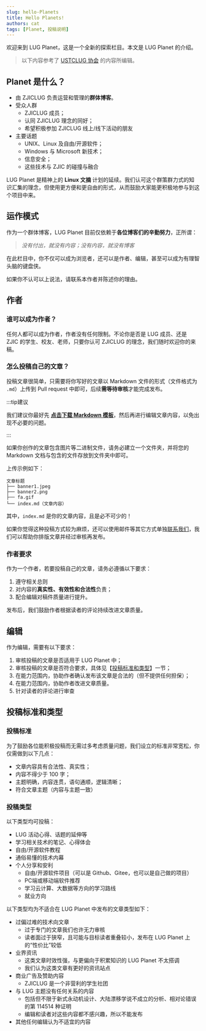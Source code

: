```yaml
---
slug: hello-Planets
title: Hello Planets!
authors: cat
tags: [Planet, 投稿说明]
---
```


欢迎来到 LUG Planet，这是一个全新的探索栏目。本文是 LUG Planet 的介绍。

> 以下内容参考了 [USTCLUG 协会](https://lug.ustc.edu.cn/planet/2018/08/hello-lug-planet/) 的内容所编辑。

## Planet 是什么？

- 由 ZJICLUG 负责运营和管理的**群体博客**。
- 受众人群
  - ZJICLUG 成员；
  - 认同 ZJICLUG 理念的同好；
  - 希望积极参加 ZJICLUG 线上/线下活动的朋友
- 主要话题
  - UNIX、Linux 及自由/开源软件；
  - Windows 与 Microsoft 新技术；
  - 信息安全；
  - 这些技术与 ZJIC 的碰撞与融合
  
LUG Planet 是精神上的 **Linux 文摘** 计划的延续。我们认可这个群策群力式的知识汇集的理念，但使用更方便和更自由的形式，从而鼓励大家能更积极地参与到这个项目中来。

## 运作模式

作为一个群体博客，LUG Planet 目前仅依赖于**各位博客们的辛勤努力**，正所谓：

> *没有付出，就没有内容；没有内容，就没有博客*

在此栏目中，你不仅可以成为浏览者，还可以是作者、编辑，甚至可以成为有理智头脑的键盘侠。

如果你不认可以上说法，请联系本作者并陈述你的理由。

## 作者

### 谁可以成为作者？

任何人都可以成为作者，作者没有任何限制。不论你是否是 LUG 成员、还是 ZJIC 的学生、校友、老师，只要你认可 ZJICLUG 的理念，我们随时欢迎你的来稿。

### 怎么投稿自己的文章？

投稿文章很简单，只需要将你写好的文章以 Markdown 文件的形式（文件格式为 `.md`）上传到 Pull request 中即可，后续**需等待审核**才能完成发布。

:::tip建议

我们建议你最好先 **[点击下载 Markdown 模板](planet/_template)**，然后再进行编辑文章内容，以免出现不必要的问题。

:::

如果你创作的文章包含图片等二进制文件，请务必建立一个文件夹，并将您的 Markdown 文档与包含的文件存放到文件夹中即可。

上传示例如下：

```
文章标题
├── banner1.jpeg
├── banner2.png
├── fa.gif
└── index.md（文章内容）
```

其中，`index.md` 是你的文章内容，且是必不可少的！

如果你觉得这种投稿方式较为麻烦，还可以使用邮件等其它方式单独[联系我们](docs/wiki/contact_us)，我们可以帮助你排版文章并经过审核再发布。

### 作者要求

作为一个作者，若要投稿自己的文章，请务必遵循以下要求：

1. 遵守相关总则
1. 对内容的**真实性、有效性和合法性**负责；
1. 配合编辑对稿件质量进行提升。

发布后，我们鼓励作者根据读者的评论持续改进文章质量。

## 编辑

作为编辑，需要有以下要求：

1. 审核投稿的文章是否适用于 LUG Planet 中；
2. 审核投稿的文章是否符合要求，具体见【[投稿标准和类型](#投稿标准与类型)】一节；
3. 在能力范围内，协助作者确认发布该文章是合法的（但不提供任何担保）；
4. 在能力范围内，协助作者改进文章质量。
5. 针对读者的评论进行审查

## 投稿标准和类型

### 投稿标准

为了鼓励各位能积极投稿而无需过多考虑质量问题，我们设立的标准非常宽松，你仅需做到以下几点：

- 文章内容具有合法性、真实性；
- 内容不得少于 100 字；
- 主题明确，内容连贯，语句通顺，逻辑清晰；
- 符合文章主题（内容与主题一致）

### 投稿类型

以下类型均可投稿：

- LUG 活动心得、话题的延伸等
- 学习相关技术的笔记、心得体会
- 自由/开源软件教程
- 通俗易懂的技术内幕
- 个人分享和安利
  - 自由/开源软件项目（可以是 Github、Gitee，也可以是自己做的项目）
  - PC端或移动端软件推荐
  - 学习云计算、大数据等方向的学习路线
  - 就业方向

以下类型均为不适合在 LUG Planet 中发布的文章类型如下：

- 过偏过难的技术向文章
  - 过于专门的文章我们也许无力审核
  - 读者面过于狭窄，且可能与目标读者重叠较小，发布在 LUG Planet 上的“性价比”较低
- 业界资讯
  - 这类文章时效性强，与更偏向于积累知识的 LUG Planet 不太搭调
  - 我们认为这类文章有更好的资讯站点
- 商业广告及赞助内容
  - ZJICLUG 是一个非营利的学生社团
- 与 LUG 主题没有任何关系的内容
  - 包括但不限于新式永动机设计、大陆漂移学说不成立的分析、相对论错误的第 114514 种证明
  - 编辑和读者对这些内容都不感兴趣，所以不能发布
- 其他任何编辑认为不适宜的内容